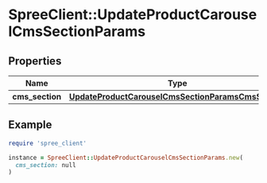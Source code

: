 # SpreeClient::UpdateProductCarouselCmsSectionParams

## Properties

| Name | Type | Description | Notes |
| ---- | ---- | ----------- | ----- |
| **cms_section** | [**UpdateProductCarouselCmsSectionParamsCmsSection**](UpdateProductCarouselCmsSectionParamsCmsSection.md) |  |  |

## Example

```ruby
require 'spree_client'

instance = SpreeClient::UpdateProductCarouselCmsSectionParams.new(
  cms_section: null
)
```

